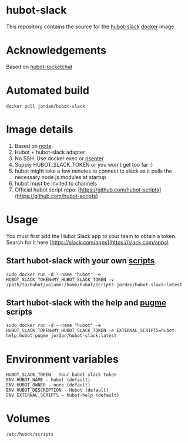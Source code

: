 hubot-slack
==============

This repository contains the source for the [hubot-slack](https://github.com/slackhq/hubot-slack) [docker](https://docker.io) image.

# Acknowledgements

Based on [hubot-rocketchat](https://github.com/RocketChat/hubot-rocketchat)

# Automated build

```
docker pull jordan/hubot-slack
```

# Image details

1. Based on [node](https://hub.docker.com/_/node/)
1. Hubot + hubot-slack adapter
1. No SSH.  Use docker exec or [nsenter](https://github.com/jpetazzo/nsenter)
1. Supply HUBOT_SLACK_TOKEN or you won't get too far :)
1. hubot might take a few minutes to connect to slack as it pulls the necessary node.js modules at startup
1. hubot must be invited to channels
1. Official hubot script repo: [https://github.com/hubot-scripts](https://github.com/hubot-scripts)

# Usage

You must first add the Hubot Slack app to your team to obtain a token.  Search for it here [https://slack.com/apps](https://slack.com/apps)

## Start hubot-slack with your own [scripts](https://github.com/github/hubot/blob/master/docs/scripting.md)
```
sudo docker run -d --name "hubot" -e HUBOT_SLACK_TOKEN=MY_HUBOT_SLACK_TOKEN -v /path/to/hubot/volume:/home/hubot/scripts jordan/hubot-slack:latest
```

## Start hubot-slack with the help and [pugme](https://github.com/hubot-scripts/hubot-pugme) scripts
```
sudo docker run -d --name "hubot" -e HUBOT_SLACK_TOKEN=MY_HUBOT_SLACK_TOKEN -e EXTERNAL_SCRIPTS=hubot-help,hubot-pugme jordan/hubot-slack:latest
```

# Environment variables
```
HUBOT_SLACK_TOKEN - Your hubot slack token
ENV HUBOT_NAME - hubot (default)
ENV HUBOT_OWNER - none (default)
ENV HUBOT_DESCRIPTION - Hubot (default)
ENV EXTERNAL_SCRIPTS - hubot-help (default)
```

# Volumes
```
/etc/hubot/scripts
```
